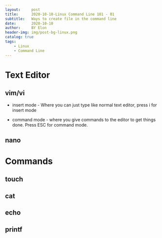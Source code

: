 ```yaml
---
layout:     post
title:      2020-10-10-Linux Command Line 101 - 01
subtitle:   Ways to create file in the command line
date:       2020-10-10
author:     BY Elon
header-img: img/post-bg-linux.png
catalog: true
tags:
    - Linux
    - Command Line
---
```


# Text Editor
## vim/vi
* insert mode - Where you can just type like normal text editor, press i for insert mode

* command mode - where you give commands to the editor to get things done. Press ESC for command mode.




## nano

# Commands
## touch

## cat

## echo

## printf